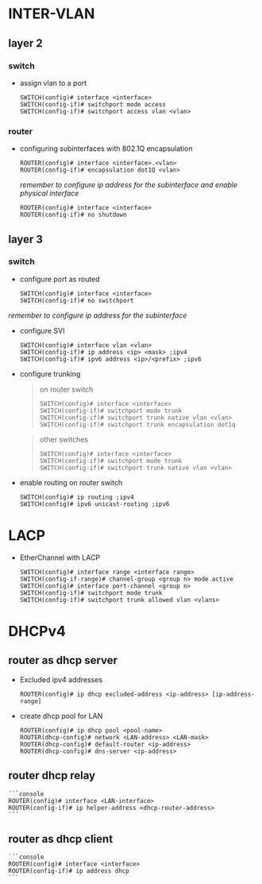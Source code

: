 # INTER-VLAN

## layer 2

### switch

-   assign vlan to a port

    ```console
    SWITCH(config)# interface <interface>
    SWITCH(config-if)# switchport mode access
    SWITCH(config-if)# switchport access vlan <vlan>
    ```

### router

-   configuring subinterfaces with 802.1Q encapsulation

    ```console
    ROUTER(config)# interface <interface>.<vlan>
    ROUTER(config-if)# encapsulation dot1Q <vlan>
    ```

    _remember to configure ip address for the subinterface_
    _and enable physical interface_

    ```console
    ROUTER(config)# interface <interface>
    ROUTER(config-if)# no shutdown
    ```

## layer 3

### switch

-   configure port as routed

    ```console
    SWITCH(config)# interface <interface>
    SWITCH(config-if)# no switchport
    ```

_remember to configure ip address for the subinterface_

-   configure SVI

    ```console
    SWITCH(config)# interface vlan <vlan>
    SWITCH(config-if)# ip address <ip> <mask> ;ipv4
    SWITCH(config-if)# ipv6 address <ip>/<prefix> ;ipv6
    ```

-   configure trunking

    > on router switch
    >
    > ```console
    > SWITCH(config)# interface <interface>
    > SWITCH(config-if)# switchport mode trunk
    > SWITCH(config-if)# switchport trunk native vlan <vlan>
    > SWITCH(config-if)# switchport trunk encapsulation dot1q
    > ```

    > other switches
    >
    > ```console
    > SWITCH(config)# interface <interface>
    > SWITCH(config-if)# switchport mode trunk
    > SWITCH(config-if)# switchport trunk native vlan <vlan>
    > ```

-   enable routing on router switch

    ```console
    SWITCH(config)# ip routing ;ipv4
    SWITCH(config)# ipv6 unicast-routing ;ipv6
    ```

# LACP

-   EtherChannel with LACP

    ```console
    SWITCH(config)# interface range <interface range>
    SWITCH(config-if-range)# channel-group <group n> mode active
    SWITCH(config)# interface port-channel <group n>
    SWITCH(config-if)# switchport mode trunk
    SWITCH(config-if)# switchport trunk allowed vlan <vlans>
    ```

# DHCPv4

## router as dhcp server

-   Excluded ipv4 addresses

    ```console
    ROUTER(config)# ip dhcp excluded-address <ip-address> [ip-address-range]
    ```

-   create dhcp pool for LAN

    ```console
    ROUTER(config)# ip dhcp pool <pool-name>
    ROUTER(dhcp-config)# network <LAN-address> <LAN-mask>
    ROUTER(dhcp-config)# default-router <ip-address>
    ROUTER(dhcp-config)# dns-server <ip-address>
    ```

## router dhcp relay

    ```console
    ROUTER(config)# interface <LAN-interface>
    ROUTER(config-if)# ip helper-address <dhcp-router-address>
    ```

## router as dhcp client

    ```console
    ROUTER(config)# interface <interface>
    ROUTER(config-if)# ip address dhcp
    ```
